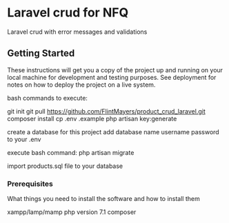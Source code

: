 # Laravel crud for NFQ

Laravel crud with error messages and validations

## Getting Started

These instructions will get you a copy of the project up and running on your local machine for development and testing purposes. See deployment for notes on how to deploy the project on a live system.

bash commands to execute:

git init 
git pull https://github.com/FlintMayers/product_crud_laravel.git
composer install
cp .env .example
php artisan key:generate

create a database for this project
add database name username password to your .env

execute bash command:
php artisan migrate


import products.sql file to your database
### Prerequisites

What things you need to install the software and how to install them

xampp/lamp/mamp 
php version 7.1
composer

